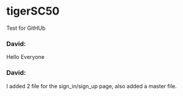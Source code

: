 # tigerSC50
Test for GitHUb

### David:
Hello Everyone


### David:
I added 2 file for the sign_in/sign_up page, also added a master file.